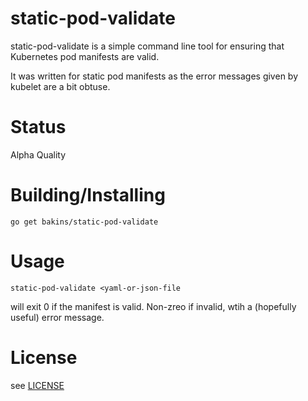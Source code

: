 static-pod-validate
================
static-pod-validate is a simple command line tool for ensuring that Kubernetes
pod manifests are valid.

It was written for static pod manifests as the error messages given by kubelet
are a bit obtuse.

Status
======

Alpha Quality

Building/Installing
===================

`go get bakins/static-pod-validate`

Usage
=====

`static-pod-validate <yaml-or-json-file`

will exit 0 if the manifest is valid.  Non-zreo if invalid, wtih a (hopefully useful)
error message.

License
=======
see [LICENSE](./LICENSE)
